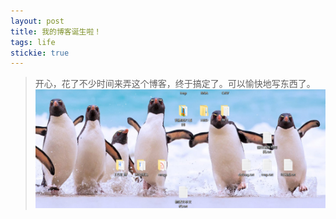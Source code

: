 ```yaml
---
layout: post
title: 我的博客诞生啦！
tags: life
stickie: true
---
```

>开心，花了不少时间来弄这个博客，终于搞定了。可以愉快地写东西了。
![1658470685100.jpg](./1658470685100.jpg)
